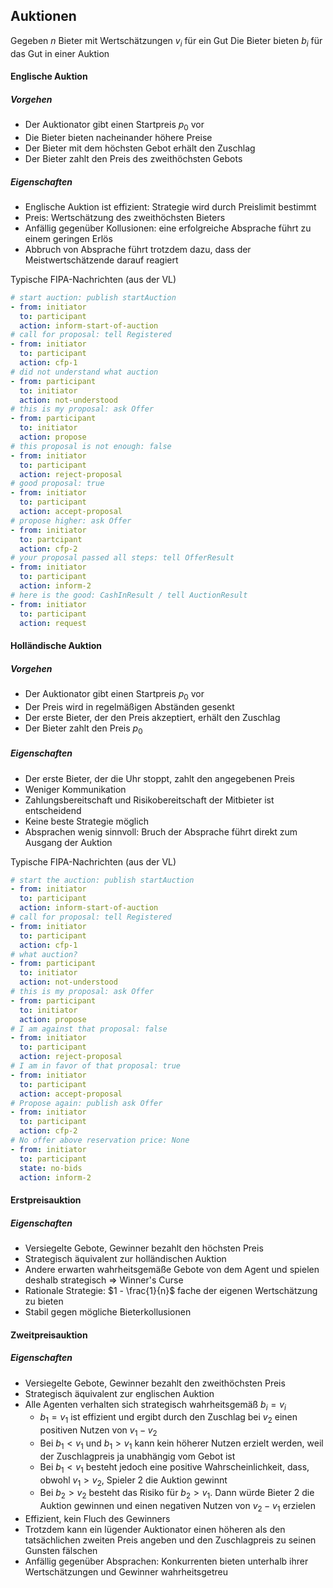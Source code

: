 ## Auktionen

Gegeben $n$ Bieter mit Wertschätzungen $v_i$ für ein Gut
Die Bieter bieten $b_i$ für das Gut in einer Auktion

#### Englische Auktion

##### Vorgehen
- Der Auktionator gibt einen Startpreis $p_0$ vor
- Die Bieter bieten nacheinander höhere Preise
- Der Bieter mit dem höchsten Gebot erhält den Zuschlag
- Der Bieter zahlt den Preis des zweithöchsten Gebots

##### Eigenschaften
- Englische Auktion ist effizient: Strategie wird durch Preislimit bestimmt
- Preis: Wertschätzung des zweithöchsten Bieters
- Anfällig gegenüber Kollusionen: eine erfolgreiche Absprache führt zu einem geringen Erlös
- Abbruch von Absprache führt trotzdem dazu, dass der Meistwertschätzende darauf reagiert

Typische FIPA-Nachrichten (aus der VL)

```yaml
# start auction: publish startAuction
- from: initiator
  to: participant
  action: inform-start-of-auction
# call for proposal: tell Registered
- from: initiator
  to: participant
  action: cfp-1
# did not understand what auction
- from: participant
  to: initiator
  action: not-understood
# this is my proposal: ask Offer
- from: participant
  to: initiator
  action: propose
# this proposal is not enough: false
- from: initiator
  to: participant
  action: reject-proposal
# good proposal: true
- from: initiator
  to: participant
  action: accept-proposal
# propose higher: ask Offer
- from: initiator
  to: partcipant
  action: cfp-2
# your proposal passed all steps: tell OfferResult
- from: initiator
  to: participant
  action: inform-2
# here is the good: CashInResult / tell AuctionResult
- from: initiator
  to: participant
  action: request
```

#### Holländische Auktion

##### Vorgehen
- Der Auktionator gibt einen Startpreis $p_0$ vor
- Der Preis wird in regelmäßigen Abständen gesenkt
- Der erste Bieter, der den Preis akzeptiert, erhält den Zuschlag
- Der Bieter zahlt den Preis $p_0$

##### Eigenschaften
- Der erste Bieter, der die Uhr stoppt, zahlt den angegebenen Preis
- Weniger Kommunikation
- Zahlungsbereitschaft und Risikobereitschaft der Mitbieter ist entscheidend
- Keine beste Strategie möglich
- Absprachen wenig sinnvoll: Bruch der Absprache führt direkt zum Ausgang der Auktion

Typische FIPA-Nachrichten (aus der VL)

```yaml
# start the auction: publish startAuction
- from: initiator
  to: participant
  action: inform-start-of-auction
# call for proposal: tell Registered
- from: initiator
  to: participant
  action: cfp-1
# what auction?
- from: participant
  to: initiator
  action: not-understood
# this is my proposal: ask Offer
- from: participant
  to: initiator
  action: propose
# I am against that proposal: false
- from: initiator
  to: participant
  action: reject-proposal
# I am in favor of that proposal: true
- from: initiator
  to: participant
  action: accept-proposal
# Propose again: publish ask Offer
- from: initiator
  to: participant
  action: cfp-2
# No offer above reservation price: None
- from: initiator
  to: participant
  state: no-bids
  action: inform-2
```

#### Erstpreisauktion

##### Eigenschaften
- Versiegelte Gebote, Gewinner bezahlt den höchsten Preis
- Strategisch äquivalent zur holländischen Auktion
- Andere erwarten wahrheitsgemäße Gebote von dem Agent und spielen deshalb strategisch ⇒ Winner's Curse
- Rationale Strategie: $1 - \frac{1}{n}$ fache der eigenen Wertschätzung zu bieten
- Stabil gegen mögliche Bieterkollusionen

#### Zweitpreisauktion

##### Eigenschaften
- Versiegelte Gebote, Gewinner bezahlt den zweithöchsten Preis
- Strategisch äquivalent zur englischen Auktion
- Alle Agenten verhalten sich strategisch wahrheitsgemäß $b_i = v_i$
    - $b_1 = v_1$ ist effizient und ergibt durch den Zuschlag bei $v_2$ einen positiven Nutzen von $v_1 - v_2$
    - Bei $b_1 < v_1$  und $b_1 > v_1$ kann kein höherer Nutzen erzielt werden, weil der Zuschlagpreis ja unabhängig vom Gebot ist
    - Bei $b_1 < v_1$  besteht jedoch eine positive Wahrscheinlichkeit, dass, obwohl $v_1 > v_2$, Spieler $2$ die Auktion gewinnt
    - Bei $b_2 > v_2$ besteht das Risiko für $b_2 > v_1$. Dann würde Bieter $2$ die Auktion gewinnen und einen negativen Nutzen von $v_2 - v_1$ erzielen
- Effizient, kein Fluch des Gewinners
- Trotzdem kann ein lügender Auktionator einen höheren als den tatsächlichen zweiten Preis angeben und den Zuschlagpreis zu seinen Gunsten fälschen
- Anfällig gegenüber Absprachen: Konkurrenten bieten unterhalb ihrer Wertschätzungen und Gewinner wahrheitsgetreu

